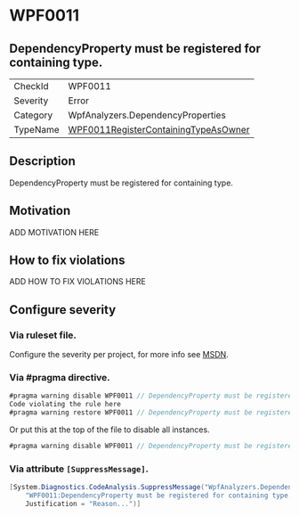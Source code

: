# WPF0011
## DependencyProperty must be registered for containing type.

<!-- start generated table -->
<table>
<tr>
  <td>CheckId</td>
  <td>WPF0011</td>
</tr>
<tr>
  <td>Severity</td>
  <td>Error</td>
</tr>
<tr>
  <td>Category</td>
  <td>WpfAnalyzers.DependencyProperties</td>
</tr>
<tr>
  <td>TypeName</td>
  <td><a href="https://github.com/DotNetAnalyzers/WpfAnalyzers/blob/master/WpfAnalyzers.Analyzers/DependencyProperties/WPF0011RegisterContainingTypeAsOwner.cs">WPF0011RegisterContainingTypeAsOwner</a></td>
</tr>
</table>
<!-- end generated table -->

## Description

DependencyProperty must be registered for containing type.

## Motivation

ADD MOTIVATION HERE

## How to fix violations

ADD HOW TO FIX VIOLATIONS HERE

<!-- start generated config severity -->
## Configure severity

### Via ruleset file.

Configure the severity per project, for more info see [MSDN](https://msdn.microsoft.com/en-us/library/dd264949.aspx).

### Via #pragma directive.
```C#
#pragma warning disable WPF0011 // DependencyProperty must be registered for containing type.
Code violating the rule here
#pragma warning restore WPF0011 // DependencyProperty must be registered for containing type.
```

Or put this at the top of the file to disable all instances.
```C#
#pragma warning disable WPF0011 // DependencyProperty must be registered for containing type.
```

### Via attribute `[SuppressMessage]`.

```C#
[System.Diagnostics.CodeAnalysis.SuppressMessage("WpfAnalyzers.DependencyProperties", 
    "WPF0011:DependencyProperty must be registered for containing type.", 
    Justification = "Reason...")]
```
<!-- end generated config severity -->